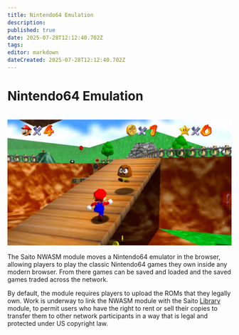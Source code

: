```yaml
---
title: Nintendo64 Emulation
description: 
published: true
date: 2025-07-28T12:12:40.702Z
tags: 
editor: markdown
dateCreated: 2025-07-28T12:12:40.702Z
---
```


# Nintendo64 Emulation

<br />
<img src="/img/nwasm.jpg" />

The Saito NWASM module moves a Nintendo64 emulator in the browser, allowing players to play the classic Nintendo64 games they own inside any modern browser. From there games can be saved and loaded and the saved games traded across the network.

By default, the module requires players to upload the ROMs that they legally own. Work is underway to link the NWASM module with the Saito [Library](/applications/library) module, to permit users who have the right to rent or sell their copies to transfer them to other network participants in a way that is legal and protected under US copyright law.
